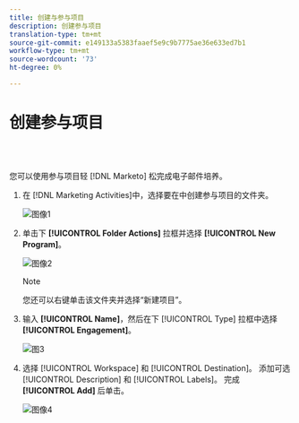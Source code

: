 ```yaml
---
title: 创建与参与项目
description: 创建参与项目
translation-type: tm+mt
source-git-commit: e149133a5383faaef5e9c9b7775ae36e633ed7b1
workflow-type: tm+mt
source-wordcount: '73'
ht-degree: 0%

---
```



# 创建参与项目

<br> 

您可以使用参与项目轻 [!DNL Marketo] 松完成电子邮件培养。

1. 在 [!DNL Marketing Activities]中，选择要在中创建参与项目的文件夹。

   ![图像1](/help/sky/assets/engagement-programs/create-an-engagement-program/create-an-engagement-program-1.png)

1. 单击下 **[!UICONTROL Folder Actions]** 拉框并选择 **[!UICONTROL New Program]**。

   ![图像2](/help/sky/assets/engagement-programs/create-an-engagement-program/create-an-engagement-program-2.png)

   >[!NOTE]
   >
   >您还可以右键单击该文件夹并选择“新建项目”。

1. 输入 **[!UICONTROL Name]**，然后在下 [!UICONTROL Type] 拉框中选择 **[!UICONTROL Engagement]**。

   ![图3](/help/sky/assets/engagement-programs/create-an-engagement-program/create-an-engagement-program-3.png)

1. 选择 [!UICONTROL Workspace] 和 [!UICONTROL Destination]。 添加可选 [!UICONTROL Description] 和 [!UICONTROL Labels]。 完成 **[!UICONTROL Add]** 后单击。

   ![图像4](/help/sky/assets/engagement-programs/create-an-engagement-program/create-an-engagement-program-4.png)
